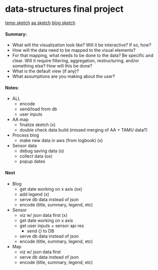 # data-structures final project

[temp sketch](url)
[aa sketch](url)
[blog sketch](url)

#### Summary: 

- What will the visualization look like? Will it be interactive? If so, how?
- How will the data need to be mapped to the visual elements?
- For that mapping, what needs to be done to the data? Be specific and clear. Will it require filtering, aggregation, restructuring, and/or something else? How will this be done?
- What is the default view (if any)?
- What assumptions are you making about the user?


#### Notes:

- ALL
    - encode
    - send/load from db
    - user inputs
- AA map
    - finalize sketch (x)
    - double check data build (missed merging of AA + TAMU data?)
- Process blog
    - make new data in aws (from logbook) (x)
- Sensor data
    - debug saving data (o)
    - collect data (ox)
    - popup dates


#### Next
- Blog
    - get date working on x axis (ox)
    - add legend (x)
    - serve db data instead of json
    - encode (title, summary, legend, etc)
- Sensor
    - viz w/ json data first (x)
    - get date working on x axis
    - get user inputs + sensor api res
        - send {} to DB
    - serve db data instead of json
    - encode (title, summary, legend, etc)
- Map
    - viz w/ json data first
    - serve db data instead of json
    - encode (title, summary, legend, etc)